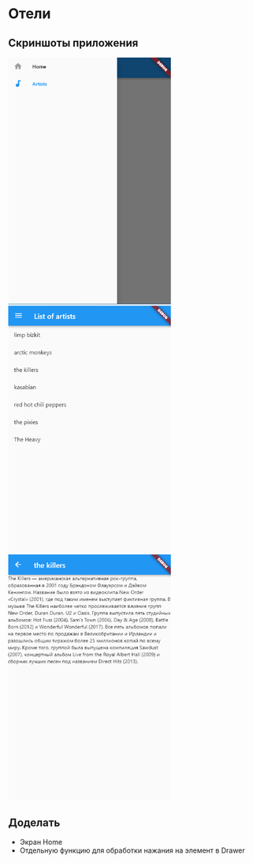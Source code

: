 # Отели

## Скриншоты приложения

<img src="assets/images/screenshots/1.png" width="330" height="500">
<img src="assets/images/screenshots/2.png" width="330" height="500">
<img src="assets/images/screenshots/3.png" width="330" height="500">


## Доделать

- Экран Home
- Отдельную функцию для обработки нажания на элемент в Drawer

